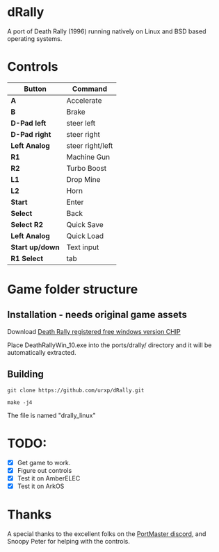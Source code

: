 # dRally

A port of Death Rally (1996) running natively on Linux and BSD based operating systems.

# Controls

| Button            | Command                    |
|-------------------|----------------------------|
| **A**             | Accelerate                 |
| **B**             | Brake                      |
| **D-Pad left**    | steer left                 | 
| **D-Pad right**   | steer right                |
| **Left Analog**   | steer right/left           |
| **R1**            | Machine Gun                |
| **R2**            | Turbo Boost                |
| **L1**            | Drop Mine                  |
| **L2**            | Horn                       |
| **Start**         | Enter                      |
| **Select**        | Back                       |
| **Select R2**     | Quick Save                 |
| **Left Analog**   | Quick Load                 |
| **Start up/down** | Text input                 |
| **R1 Select**     | tab                        |

# Game folder structure

## Installation - needs original game assets

Download [Death Rally registered free windows version CHIP](https://www.chip.de/downloads/Death-Rally-Vollversion_38550689.html)

Place DeathRallyWin_10.exe into the ports/drally/ directory and it will be automatically extracted.


## Building

    git clone https://github.com/urxp/dRally.git

    make -j4

The file is named "drally_linux"

# TODO:

- [x] Get game to work.
- [x] Figure out controls
- [x] Test it on AmberELEC
- [x] Test it on ArkOS

# Thanks

A special thanks to the excellent folks on the [PortMaster discord](https://discord.gg/m2QcSkMh), and Snoopy Peter for helping with the controls.

